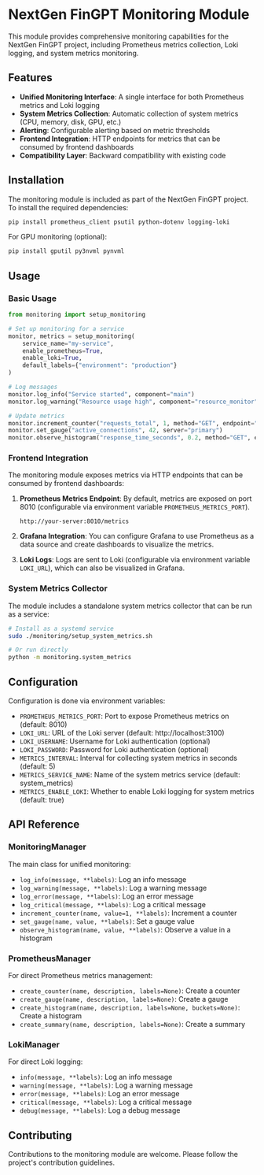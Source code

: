 # NextGen FinGPT Monitoring Module

This module provides comprehensive monitoring capabilities for the NextGen FinGPT project, including Prometheus metrics collection, Loki logging, and system metrics monitoring.

## Features

- **Unified Monitoring Interface**: A single interface for both Prometheus metrics and Loki logging
- **System Metrics Collection**: Automatic collection of system metrics (CPU, memory, disk, GPU, etc.)
- **Alerting**: Configurable alerting based on metric thresholds
- **Frontend Integration**: HTTP endpoints for metrics that can be consumed by frontend dashboards
- **Compatibility Layer**: Backward compatibility with existing code

## Installation

The monitoring module is included as part of the NextGen FinGPT project. To install the required dependencies:

```bash
pip install prometheus_client psutil python-dotenv logging-loki
```

For GPU monitoring (optional):

```bash
pip install gputil py3nvml pynvml
```

## Usage

### Basic Usage

```python
from monitoring import setup_monitoring

# Set up monitoring for a service
monitor, metrics = setup_monitoring(
    service_name="my-service",
    enable_prometheus=True,
    enable_loki=True,
    default_labels={"environment": "production"}
)

# Log messages
monitor.log_info("Service started", component="main")
monitor.log_warning("Resource usage high", component="resource_monitor", usage=85)

# Update metrics
monitor.increment_counter("requests_total", 1, method="GET", endpoint="/api/data", status="200")
monitor.set_gauge("active_connections", 42, server="primary")
monitor.observe_histogram("response_time_seconds", 0.2, method="GET", endpoint="/api/data")
```

### Frontend Integration

The monitoring module exposes metrics via HTTP endpoints that can be consumed by frontend dashboards:

1. **Prometheus Metrics Endpoint**: By default, metrics are exposed on port 8010 (configurable via environment variable `PROMETHEUS_METRICS_PORT`).

   ```
   http://your-server:8010/metrics
   ```

2. **Grafana Integration**: You can configure Grafana to use Prometheus as a data source and create dashboards to visualize the metrics.

3. **Loki Logs**: Logs are sent to Loki (configurable via environment variable `LOKI_URL`), which can also be visualized in Grafana.

### System Metrics Collector

The module includes a standalone system metrics collector that can be run as a service:

```bash
# Install as a systemd service
sudo ./monitoring/setup_system_metrics.sh

# Or run directly
python -m monitoring.system_metrics
```

## Configuration

Configuration is done via environment variables:

- `PROMETHEUS_METRICS_PORT`: Port to expose Prometheus metrics on (default: 8010)
- `LOKI_URL`: URL of the Loki server (default: http://localhost:3100)
- `LOKI_USERNAME`: Username for Loki authentication (optional)
- `LOKI_PASSWORD`: Password for Loki authentication (optional)
- `METRICS_INTERVAL`: Interval for collecting system metrics in seconds (default: 5)
- `METRICS_SERVICE_NAME`: Name of the system metrics service (default: system_metrics)
- `METRICS_ENABLE_LOKI`: Whether to enable Loki logging for system metrics (default: true)

## API Reference

### MonitoringManager

The main class for unified monitoring:

- `log_info(message, **labels)`: Log an info message
- `log_warning(message, **labels)`: Log a warning message
- `log_error(message, **labels)`: Log an error message
- `log_critical(message, **labels)`: Log a critical message
- `increment_counter(name, value=1, **labels)`: Increment a counter
- `set_gauge(name, value, **labels)`: Set a gauge value
- `observe_histogram(name, value, **labels)`: Observe a value in a histogram

### PrometheusManager

For direct Prometheus metrics management:

- `create_counter(name, description, labels=None)`: Create a counter
- `create_gauge(name, description, labels=None)`: Create a gauge
- `create_histogram(name, description, labels=None, buckets=None)`: Create a histogram
- `create_summary(name, description, labels=None)`: Create a summary

### LokiManager

For direct Loki logging:

- `info(message, **labels)`: Log an info message
- `warning(message, **labels)`: Log a warning message
- `error(message, **labels)`: Log an error message
- `critical(message, **labels)`: Log a critical message
- `debug(message, **labels)`: Log a debug message

## Contributing

Contributions to the monitoring module are welcome. Please follow the project's contribution guidelines.
